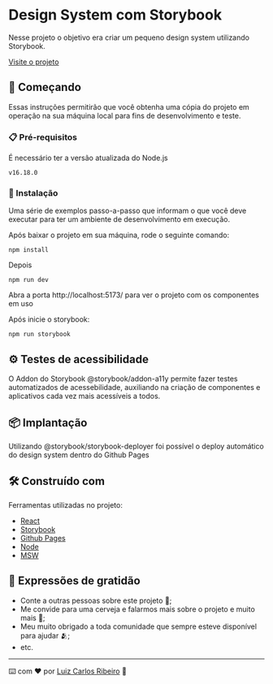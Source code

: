 # Design System com Storybook

Nesse projeto o objetivo era criar um pequeno design system utilizando Storybook.

[Visite o projeto](https://luizcdribeiro.github.io/design-system-tailwind/)

## 🚀 Começando

Essas instruções permitirão que você obtenha uma cópia do projeto em operação na sua máquina local para fins de desenvolvimento e teste.


### 📋 Pré-requisitos

É necessário ter a versão atualizada do Node.js

```
v16.18.0
```

### 🔧 Instalação

Uma série de exemplos passo-a-passo que informam o que você deve executar para ter um ambiente de desenvolvimento em execução.

Após baixar o projeto em sua máquina, rode o seguinte comando:

```
npm install
```

Depois

```
npm run dev
```

Abra a porta http://localhost:5173/ para ver o projeto com os componentes em uso

Após inicie o storybook:

```
npm run storybook
```

## ⚙️ Testes de acessibilidade

O Addon do Storybook @storybook/addon-a11y permite fazer testes automatizados de acessebilidade, auxiliando na criação de componentes e aplicativos cada vez mais acessíveis a todos.

## 📦 Implantação

Utilizando @storybook/storybook-deployer foi possível o deploy automático do design system dentro do Github Pages

## 🛠️ Construído com

Ferramentas utilizadas no projeto:

* [React](https://pt-br.reactjs.org/)  
* [Storybook](https://storybook.js.org/)
* [Github Pages](https://pages.github.com/) 
* [Node](https://nodejs.org/en/)
* [MSW](https://mswjs.io/)



## 🎁 Expressões de gratidão

* Conte a outras pessoas sobre este projeto 📢;
* Me convide para uma cerveja e falarmos mais sobre o projeto e muito mais 🍺;
* Meu muito obrigado a toda comunidade que sempre esteve disponível para ajudar 🫂;
* etc.


---
⌨️ com ❤️ por [Luiz Carlos Ribeiro](https://github.com/luizcdribeiro) 🖖

